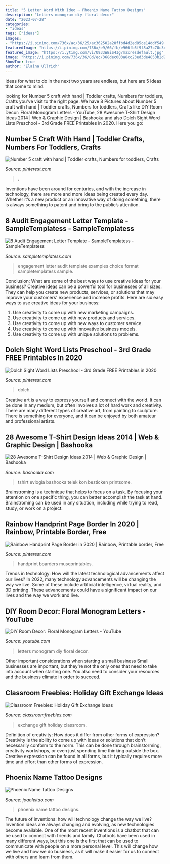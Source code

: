 ```yaml
---
title: "5 Letter Word With Ideo ~ Phoenix Name Tattoo Designs"
description: "Letters monogram diy floral decor"
date: "2023-07-28"
categories:
- "ideas"
tags: ["ideas"]
images:
- "https://i.pinimg.com/736x/ac/36/25/ac362502a28ffbd4d2ed85ce14ddf549.jpg"
featuredImage: "https://i.pinimg.com/736x/e9/66/fb/e966fb5f9f8a27c70c3e2326e1638076.jpg"
featured_image: "https://i.ytimg.com/vi/U933WBiS4Ig/maxresdefault.jpg"
image: "https://i.pinimg.com/736x/36/8d/ec/368dec003a8cc23ed3de4853b2d23120--number--homeschool.jpg"
ShowToc: true
author: "Elaina Ullrich"
---
```



Ideas for what to do in the next two years are endless, but here are 5 ideas that come to mind. 

	

		
looking for Number 5 craft with hand | Toddler crafts, Numbers for toddlers, Crafts you've visit to the right page. We have 8 Pictures about Number 5 craft with hand | Toddler crafts, Numbers for toddlers, Crafts like DIY Room Decor: Floral Monogram Letters - YouTube, 28 Awesome T-Shirt Design Ideas 2014 | Web &amp; Graphic Design | Bashooka and also Dolch Sight Word Lists Preschool - 3rd Grade FREE Printables in 2020. Here you go:
		
    
## Number 5 Craft With Hand | Toddler Crafts, Numbers For Toddlers, Crafts

<img loading=lazy src="https://i.pinimg.com/736x/36/8d/ec/368dec003a8cc23ed3de4853b2d23120--number--homeschool.jpg" onerror="this.onerror=null;this.src='https://tse3.mm.bing.net/th?id=OIP.Tg6OlYIbAFvjycX91EZ-TAHaMV&amp;pid=15.1';" alt="Number 5 craft with hand | Toddler crafts, Numbers for toddlers, Crafts">

_Source: pinterest.com_

>. 

	

Inventions have been around for centuries, and with the increase in technology, there are more and more ideas being created every day. Whether it’s a new product or an innovative way of doing something, there is always something to patent and bring to the public’s attention.

    
## 8 Audit Engagement Letter Template - SampleTemplatess - SampleTemplatess

<img loading=lazy src="http://www.sampletemplatess.com/wp-content/uploads/2018/03/audit-engagement-letter-template-fraqb-new-format-engagement-letter-choice-image-free-letter-examples-of-audit-engagement-letter-template-gozcn.jpg" onerror="this.onerror=null;this.src='https://tse3.mm.bing.net/th?id=OIP.giIMUFGJT2bCpDP-fAY4fwHaKi&amp;pid=15.1';" alt="8 Audit Engagement Letter Template - SampleTemplatess - SampleTemplatess">

_Source: sampletemplatess.com_

>engagement letter audit template examples choice format sampletemplatess sample. 

	

Conclusion: What are some of the best ways to use creative ideas for your business?
Creative ideas can be a powerful tool for businesses of all sizes. They can help you create new products, services, or solutions that may improve your customers' experience and increase profits. Here are six easy ways to use creative ideas for your business: 
1. Use creativity to come up with new marketing campaigns.
2. Use creativity to come up with new products and services.
3. Use creativity to come up with new ways to customer service.
4. Use creativity to come up with innovative business models.
5. Use creativity to come up with unique solutions to problems.

    
## Dolch Sight Word Lists Preschool - 3rd Grade FREE Printables In 2020

<img loading=lazy src="https://i.pinimg.com/736x/ac/36/25/ac362502a28ffbd4d2ed85ce14ddf549.jpg" onerror="this.onerror=null;this.src='https://tse1.mm.bing.net/th?id=OIP.MF8ASFNwEqRtcuUrcLwcaQHaLS&amp;pid=15.1';" alt="Dolch Sight Word Lists Preschool - 3rd Grade FREE Printables in 2020">

_Source: pinterest.com_

>dolch. 

	

Creative art is a way to express yourself and connect with the world. It can be done in any medium, but often involves a lot of hard work and creativity. There are many different types of creative art, from painting to sculpture. There is something for everyone, and it can be enjoyed by both amateur and professional artists.

    
## 28 Awesome T-Shirt Design Ideas 2014 | Web &amp; Graphic Design | Bashooka

<img loading=lazy src="https://bashooka.com/wp-content/uploads/2014/04/t-shirt-designs-2014-26.jpg" onerror="this.onerror=null;this.src='https://tse2.mm.bing.net/th?id=OIP.B0D46ASl1WqkADo_k0NQ3wHaKA&amp;pid=15.1';" alt="28 Awesome T-Shirt Design Ideas 2014 | Web &amp; Graphic Design | Bashooka">

_Source: bashooka.com_

>tshirt evlogia bashooka telek kon besticken printsome. 

	

Brainstroming is a technique that helps to focus on a task. By focusing your attention on one specific thing, you can better accomplish the task at hand. Brainstroming can be used in any situation, including while trying to read, study, or work on a project.

    
## Rainbow Handprint Page Border In 2020 | Rainbow, Printable Border, Free

<img loading=lazy src="https://i.pinimg.com/736x/e9/66/fb/e966fb5f9f8a27c70c3e2326e1638076.jpg" onerror="this.onerror=null;this.src='https://tse4.mm.bing.net/th?id=OIP.YNQ72mS3-Mdr8n8gdyqzTgHaLG&amp;pid=15.1';" alt="Rainbow Handprint Page Border in 2020 | Rainbow, Printable border, Free">

_Source: pinterest.com_

>handprint boarders museprintables. 

	

Trends in technology: How will the latest technological advancements affect our lives?
In 2022, many technology advancements will be changing the way we live. Some of these include artificial intelligence, virtual reality, and 3D printing. These advancements could have a significant impact on our lives and the way we work and live.

    
## DIY Room Decor: Floral Monogram Letters - YouTube

<img loading=lazy src="https://i.ytimg.com/vi/U933WBiS4Ig/maxresdefault.jpg" onerror="this.onerror=null;this.src='https://tse4.mm.bing.net/th?id=OIP.hhgYzc0BhVRlWaQ1qCMQXQHaEK&amp;pid=15.1';" alt="DIY Room Decor: Floral Monogram Letters - YouTube">

_Source: youtube.com_

>letters monogram diy floral decor. 

	

Other important considerations when starting a small business
Small businesses are important, but they're not the only ones that need to take into account when starting one. You also need to consider your resources and the business climate in order to succeed.

    
## Classroom Freebies: Holiday Gift Exchange Ideas

<img loading=lazy src="http://3.bp.blogspot.com/-vSM5r3eBn-U/TtwkFfWfSVI/AAAAAAAAAu4/0xgHwLm2Lmk/w1200-h630-p-k-no-nu/Screen%2Bshot%2B2011-11-05%2Bat%2B10.41.39%2BPM.png" onerror="this.onerror=null;this.src='https://tse3.mm.bing.net/th?id=OIP.29I6j5GV4sUe-Tbu0FRlfQAAAA&amp;pid=15.1';" alt="Classroom Freebies: Holiday Gift Exchange Ideas">

_Source: classroomfreebies.com_

>exchange gift holiday classroom. 

	

Definition of creativity: How does it differ from other forms of expression?
Creativity is the ability to come up with ideas or solutions that don’t necessarily conform to the norm. This can be done through brainstorming, creativity workshops, or even just spending time thinking outside the box. Creative expression can be found in all forms, but it typically requires more time and effort than other forms of expression.

    
## Phoenix Name Tattoo Designs

<img loading=lazy src="https://www.joaoleitao.com/tattoo-name/files/female-names4/tattoo-design-name-phoenix-10.png" onerror="this.onerror=null;this.src='https://tse1.mm.bing.net/th?id=OIP.z40jtZFKzKCbwaEvWdOpagHaEO&amp;pid=15.1';" alt="Phoenix Name Tattoo Designs">

_Source: joaoleitao.com_

>phoenix name tattoo designs. 

	

The future of inventions: how will technology change the way we live?
Invention ideas are always changing and evolving, as new technologies become available. One of the most recent inventions is a chatbot that can be used to connect with friends and family. Chatbots have been used in many different ways, but this one is the first that can be used to communicate with people on a more personal level. This will change how we live and how we do business, as it will make it easier for us to connect with others and learn from them.

